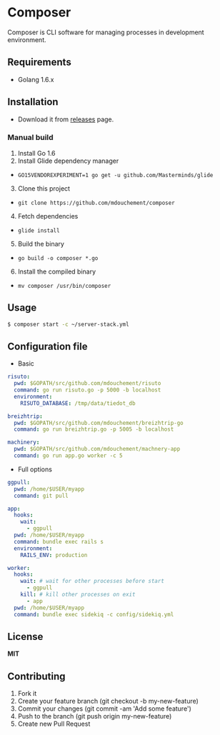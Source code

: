 # Composer

Composer is CLI software for managing processes in development environment.

## Requirements

- Golang 1.6.x

## Installation

- Download it from [releases](https://github.com/mdouchement/composer/releases) page.

### Manual build

1. Install Go 1.6
2. Install Glide dependency manager
  - `GO15VENDOREXPERIMENT=1 go get -u github.com/Masterminds/glide`
3. Clone this project
  - `git clone https://github.com/mdouchement/composer`
4. Fetch dependencies
  - `glide install`
5. Build the binary
  - `go build -o composer *.go`
6. Install the compiled binary
  - `mv composer /usr/bin/composer`

## Usage

```sh
$ composer start -c ~/server-stack.yml
```

## Configuration file

- Basic

```yml
risuto:
  pwd: $GOPATH/src/github.com/mdouchement/risuto
  command: go run risuto.go -p 5000 -b localhost
  environment:
    RISUTO_DATABASE: /tmp/data/tiedot_db

breizhtrip:
  pwd: $GOPATH/src/github.com/mdouchement/breizhtrip-go
  command: go run breizhtrip.go -p 5005 -b localhost

machinery:
  pwd: $GOPATH/src/github.com/mdouchement/machnery-app
  command: go run app.go worker -c 5
```

- Full options

```yml
ggpull:
  pwd: /home/$USER/myapp
  command: git pull

app:
  hooks:
    wait:
      - ggpull
  pwd: /home/$USER/myapp
  command: bundle exec rails s
  environment:
    RAILS_ENV: production

worker:
  hooks:
    wait: # wait for other processes before start
      - ggpull
    kill: # kill other processes on exit
      - app
  pwd: /home/$USER/myapp
  command: bundle exec sidekiq -c config/sidekiq.yml
```

## License

**MIT**

## Contributing

1. Fork it
2. Create your feature branch (git checkout -b my-new-feature)
3. Commit your changes (git commit -am 'Add some feature')
5. Push to the branch (git push origin my-new-feature)
6. Create new Pull Request
